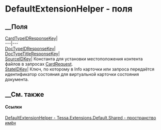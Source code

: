 # DefaultExtensionHelper - поля
##  __Поля
[CardTypeIDResponseKey](F_Tessa_Extensions_Default_Shared_DefaultExtensionHelper_CardTypeIDResponseKey.htm)|  
---|---  
[DocTypeIDResponseKey](F_Tessa_Extensions_Default_Shared_DefaultExtensionHelper_DocTypeIDResponseKey.htm)|  
[DocTypeTitleResponseKey](F_Tessa_Extensions_Default_Shared_DefaultExtensionHelper_DocTypeTitleResponseKey.htm)|  
[SourceIDKey](F_Tessa_Extensions_Default_Shared_DefaultExtensionHelper_SourceIDKey.htm)|
Константа для установки местоположения контента файлов в запросах
[CardRequest](T_Tessa_Cards_CardRequest.htm).  
[StateIDKey](F_Tessa_Extensions_Default_Shared_DefaultExtensionHelper_StateIDKey.htm)|
Ключ, по которому в Info карточки или запроса передаётся идентификатор
состояния для виртуальной карточки состояния документа.  
## __См. также
#### Ссылки
[DefaultExtensionHelper -
](T_Tessa_Extensions_Default_Shared_DefaultExtensionHelper.htm)
[Tessa.Extensions.Default.Shared - пространство
имён](N_Tessa_Extensions_Default_Shared.htm)
